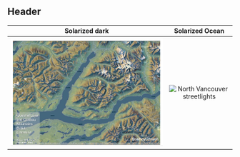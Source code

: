 ## Header


Solarized dark             |  Solarized Ocean
:-------------------------:|:-------------------------:
![BC Mountains](https://github.com/sahoyosso/SaHoyosMSA/blob/main/images/maps/Map_BCmountians.png) | ![North Vancouver streetlights](https://github.com/sahoyosso/SaHoyosMSA/blob/main/images/maps/Sarah_day1points2020.png)

<!--
**sahoyosso/sahoyosso** is a ✨ _special_ ✨ repository because its `README.md` (this file) appears on your GitHub profile.

Solarized dark             |  Solarized Ocean
:-------------------------:|:-------------------------:
![](https://...Dark.png)  |  ![](https://...Ocean.png)

![BC Mountains](https://github.com/sahoyosso/SaHoyosMSA/blob/main/images/maps/Map_BCmountians.png)
![North Vancouver streetlights](https://github.com/sahoyosso/SaHoyosMSA/blob/main/images/maps/Sarah_day1points2020.png)

-->
